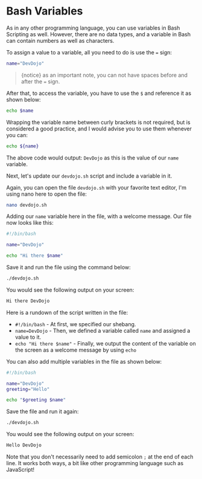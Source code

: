 # Bash Variables

As in any other programming language, you can use variables in Bash Scripting as well. However, there are no data types, and a variable in Bash can contain numbers as well as characters.

To assign a value to a variable, all you need to do is use the `=` sign:

```bash
name="DevDojo"
```

>{notice} as an important note, you can not have spaces before and after the `=` sign.

After that, to access the variable, you have to use the `$` and reference it as shown below:

```bash
echo $name
```

Wrapping the variable name between curly brackets is not required, but is considered a good practice, and I would advise you to use them whenever you can:

```bash
echo ${name}
```

The above code would output: `DevDojo` as this is the value of our `name` variable.

Next, let's update our `devdojo.sh` script and include a variable in it.

Again, you can open the file `devdojo.sh` with your favorite text editor, I'm using nano here to open the file:

```bash
nano devdojo.sh
```

Adding our `name` variable here in the file, with a welcome message. Our file now looks like this:

```bash
#!/bin/bash

name="DevDojo"

echo "Hi there $name"
```

Save it and run the file using the command below:

```bash
./devdojo.sh
```

You would see the following output on your screen:

```bash
Hi there DevDojo
```

Here is a rundown of the script written in the file:

* `#!/bin/bash` - At first, we specified our shebang.
* `name=DevDojo` - Then, we defined a variable called `name` and assigned a value to it.
* `echo "Hi there $name"` - Finally, we output the content of the variable on the screen as a welcome message by using `echo`

You can also add multiple variables in the file as shown below:

```bash
#!/bin/bash

name="DevDojo"
greeting="Hello"

echo "$greeting $name"
```

Save the file and run it again:

```bash
./devdojo.sh
```

You would see the following output on your screen:

```bash
Hello DevDojo
```

Note that you don't necessarily need to add semicolon `;` at the end of each line. It works both ways, a bit like other programming language such as JavaScript!
